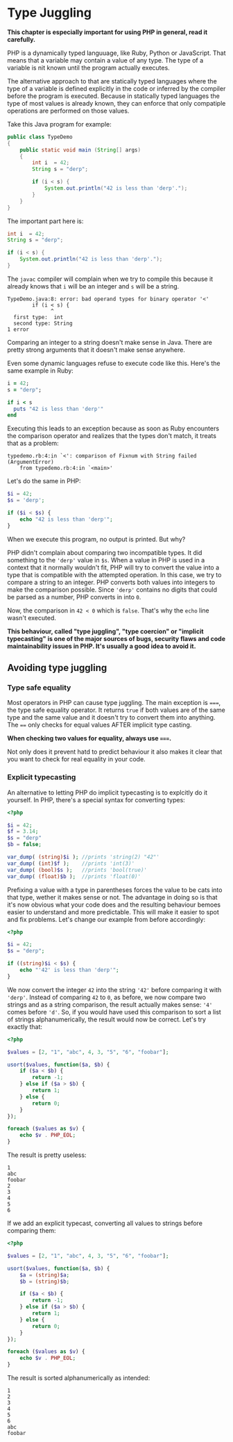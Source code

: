 # Type Juggling

**This chapter is especially important for using PHP in general, read it carefully.**

PHP is a dynamically typed languuage, like Ruby, Python or JavaScript. That means that a variable may contain a value of any type. The type of a variable is nit known until the program actually executes.

The alternative approach to that are statically typed languages where the type of a variable is defined explicitly in the code or inferred by the compiler before the program is executed. Because in statically typed languages the type of most values is already known, they can enforce that only compatiple operations are performed on those values.

Take this Java program for example:

```java
public class TypeDemo 
{
    public static void main (String[] args)
    {
        int i  = 42;
        String s = "derp";

        if (i < s) {
            System.out.println("42 is less than 'derp'.");
        }
    }
}
```

The important part here is:

```java
int i  = 42;
String s = "derp";

if (i < s) {
    System.out.println("42 is less than 'derp'.");
}
```

The `javac` compiler will complain when we try to compile this because it already knows that `i` will be an integer and `s` will be a string.

```
TypeDemo.java:8: error: bad operand types for binary operator '<'
        if (i < s) {
              ^
  first type:  int
  second type: String
1 error
```

Comparing an integer to a string doesn't make sense in Java. There are pretty strong arguments that it doesn't make sense anywhere.

Even some dynamic languages refuse to execute code like this. Here's the same example in Ruby:

```rb
i = 42;
s = "derp";

if i < s
  puts "42 is less than 'derp'"
end
```

Executing this leads to an exception because as soon as Ruby encounters the comparison operator and realizes that the types don't match, it treats that as a problem:

```
typedemo.rb:4:in `<': comparison of Fixnum with String failed (ArgumentError)
	from typedemo.rb:4:in `<main>'
```

Let's do the same in PHP:

```php
$i = 42;
$s = 'derp';

if ($i < $s) {
    echo "42 is less than 'derp'";
}
```

When we execute this program, no output is printed. But why?

PHP didn't complain about comparing two incompatible types. It did something to the `'derp'` value in `$s`. When a value in PHP is used in a context that it normally wouldn't fit, PHP will try to convert the value into a type that is compatible with the attempted operation. In this case, we try to compare a string to an integer. PHP converts both values into integers to make the comparison possible. Since `'derp'` contains no digits that could be parsed as a number, PHP converts in into `0`.

Now, the comparison in `42 < 0` which is `false`. That's why the `echo` line wasn't executed.

**This behaviour, called "type juggling", "type coercion" or "implicit typecasting" is one of the major sources of bugs, security flaws and code maintainability issues in PHP. It's usually a good idea to avoid it.**

## Avoiding type juggling

### Type safe equality

Most operators in PHP can cause type juggling. The main exception is `===`, the type safe equality operator. It returns `true` if both values are of the same type and the same value and it doesn't try to convert them into anything. The `==` only checks for equal values AFTER implicit type casting.

**When checking two values for equality, always use `===`.**

Not only does it prevent hatd to predict behaviour it also makes it clear that you want to check for real equality in your code.

### Explicit typecasting

An alternative to letting PHP do implicit typecasting is to explcitly do it yourself. In PHP, there's a special syntax for converting types:

```php
<?php

$i = 42;
$f = 3.14;
$s = "derp"
$b = false;

var_dump( (string)$i ); //prints 'string(2) "42"'
var_dump( (int)$f );    //prints 'int(3)'
var_dump( (bool)$s );   //prints 'bool(true)'
var_dump( (float)$b );  //prints 'float(0)'
```

Prefixing a value with a type in parentheses forces the value to be cats into that type, wether it makes sense or not. The advantage in doing so is that it's now obvious what your code does and the resulting behaviour bemoes easier to understand and more predictable. This will make it easier to spot and fix problems. Let's change our example from before accordingly:

```php
<?php

$i = 42;
$s = "derp";

if ((string)$i < $s) {
    echo "'42' is less than 'derp'";
}
```

We now convert the integer `42` into the string `'42'` before comparing it with `'derp'`. Instead of comparing `42` to `0`, as before, we now compare two strings and as a string comparison, the result actually makes sense: `'4'` comes before `'d'`. So, if you would have used this comparison to sort a list of strings alphanumerically, the result would now be correct. Let's try exactly that:

```php
<?php

$values = [2, "1", "abc", 4, 3, "5", "6", "foobar"];

usort($values, function($a, $b) {
    if ($a < $b) {
        return -1;
    } else if ($a > $b) {
        return 1;
    } else {
        return 0;
    }
});

foreach ($values as $v) {
    echo $v . PHP_EOL;
}
```

The result is pretty useless:

```
1
abc
foobar
2
3
4
5
6
```

If we add an explicit typecast, converting all values to strings before comparing them:

```php
<?php

$values = [2, "1", "abc", 4, 3, "5", "6", "foobar"];

usort($values, function($a, $b) {
    $a = (string)$a;
    $b = (string)$b;

    if ($a < $b) {
        return -1;
    } else if ($a > $b) {
        return 1;
    } else {
        return 0;
    }
});

foreach ($values as $v) {
    echo $v . PHP_EOL;
}
```

The result is sorted alphanumerically as intended:

```
1
2
3
4
5
6
abc
foobar
```
